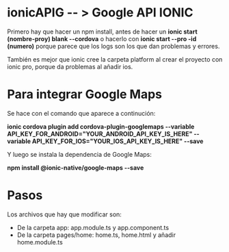 # ionicAPIG -- > Google API IONIC

Primero hay que hacer un npm install, antes de hacer un <b>ionic start (nombre-proy) blank --cordova</b> o hacerlo con <b>ionic start --pro -id (numero)</b> porque parece que los logs son los que dan problemas y errores.

También es mejor que ionic cree la carpeta platform al crear el proyecto con ionic pro, porque da problemas al añadir ios.

 # Para integrar Google Maps
Se hace con el comando que aparece a continución:

<b>ionic cordova plugin add cordova-plugin-googlemaps --variable API_KEY_FOR_ANDROID="YOUR_ANDROID_API_KEY_IS_HERE" --variable API_KEY_FOR_IOS="YOUR_IOS_API_KEY_IS_HERE" --save</b>

Y luego se instala la dependencia de Google Maps:

<b>npm install @ionic-native/google-maps --save</b>

# Pasos 

Los archivos que hay que modificar son: 
  - De la carpeta app: app.module.ts y app.component.ts
  - De la carpeta pages/home: home.ts, home.html y añadir home.module.ts
  
 
